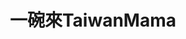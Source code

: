 ---
title: "一碗來TaiwanMama"
description: "一碗來TaiwanMama"
layout: shop
keywords:
  - 美食競賽
  - 台灣美食
  - 美食精選
datePublished: "2025-06-30"
dateModified: "2025-07-03"
city: "台北市"
district: "中正區"
address: "台北市中正區八德路一段1號中4D, 華山1914文創園區內 中4D館"
phone: "0233224949"
geo: "25.044785529668108, 121.52950720132121"
google_map: "https://maps.app.goo.gl/15uCH78kdASc39Vr8"
footinder: "https://footinder.com.tw/%E5%8F%B0%E5%8C%97%E5%B8%82%E4%B8%AD%E6%AD%A3%E5%8D%80/31499/"
official: "https://taiwanmama.com/"
award:
  - name: "500盤"
    year: "2024"
    entries:
      - dishes:
          - "手工白菜獅子頭飯"

  - name: "台北國際牛肉麵節"
    year: "2024"
    entries:
      - group: "鮮食組"
        cooking_style: "紅燒"
        rank: "銅牌"

---